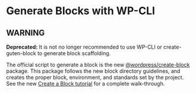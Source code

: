 # Generate Blocks with WP-CLI

## WARNING

**Deprecated:** It is not no longer recommended to use WP-CLI or create-guten-block to generate block scaffolding.

The official script to generate a block is the new [@wordpress/create-block](/packages/create-block/README.md) package. This package follows the new block directory guidelines, and creates the proper block, environment, and standards set by the project. See the new [Create a Block tutorial](/docs/designers-developers/developers/tutorials/create-block/readme.md) for a complete walk-through.
